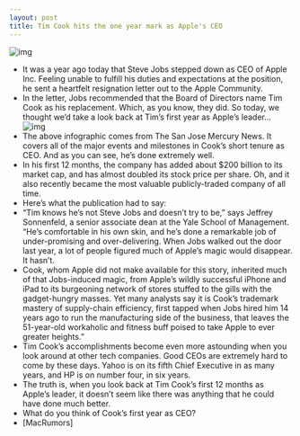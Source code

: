 ```yaml
---
layout: post
title: Tim Cook hits the one year mark as Apple's CEO
---
```

![img](http://media.idownloadblog.com/wp-content/uploads/2012/02/tim-cook.jpg)
* It was a year ago today that Steve Jobs stepped down as CEO of Apple Inc. Feeling unable to fulfill his duties and expectations at the position, he sent a heartfelt resignation letter out to the Apple Community.
* In the letter, Jobs recommended that the Board of Directors name Tim Cook as his replacement. Which, as you know, they did. So today, we thought we’d take a look back at Tim’s first year as Apple’s leader…
![img](http://media.idownloadblog.com/wp-content/uploads/2012/08/tim-cook-chart.jpg)
* The above infographic comes from The San Jose Mercury News. It covers all of the major events and milestones in Cook’s short tenure as CEO. And as you can see, he’s done extremely well.
* In his first 12 months, the company has added about $200 billion to its market cap, and has almost doubled its stock price per share. Oh, and it also recently became the most valuable publicly-traded company of all time.
* Here’s what the publication had to say:
* “Tim knows he’s not Steve Jobs and doesn’t try to be,” says Jeffrey Sonnenfeld, a senior associate dean at the Yale School of Management. “He’s comfortable in his own skin, and he’s done a remarkable job of under-promising and over-delivering. When Jobs walked out the door last year, a lot of people figured much of Apple’s magic would disappear. It hasn’t.
* Cook, whom Apple did not make available for this story, inherited much of that Jobs-induced magic, from Apple’s wildly successful iPhone and iPad to its burgeoning network of stores stuffed to the gills with the gadget-hungry masses. Yet many analysts say it is Cook’s trademark mastery of supply-chain efficiency, first tapped when Jobs hired him 14 years ago to run the manufacturing side of the business, that leaves the 51-year-old workaholic and fitness buff poised to take Apple to ever greater heights.”
* Tim Cook’s accomplishments become even more astounding when you look around at other tech companies. Good CEOs are extremely hard to come by these days. Yahoo is on its fifth Chief Executive in as many years, and HP is on number four, in six years.
* The truth is, when you look back at Tim Cook’s first 12 months as Apple’s leader, it doesn’t seem like there was anything that he could have done much better.
* What do you think of Cook’s first year as CEO?
* [MacRumors]

